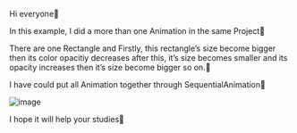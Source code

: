Hi everyone🎉

In this example, I did a more than one Animation in the same Project💫

There are one Rectangle and Firstly, this rectangle’s size become bigger then its color opacitiy decreases after this, it’s size becomes smaller and 
its opacity increases then it’s size become bigger so on.🧶

I have could put all Animation together through SequentialAnimation🎠

![image](https://github.com/fatmazayrek/Qt_Quick_and_QML_for_Beginners/assets/91613858/16954fb8-0d71-4e5f-bf19-344a0e6c7654)

I hope it will help your studies🥰
